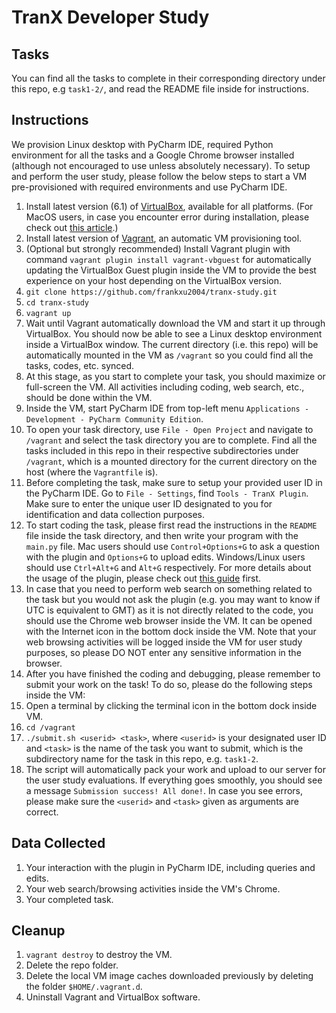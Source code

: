 # TranX Developer Study

## Tasks
You can find all the tasks to complete in their corresponding directory under this repo, e.g `task1-2/`, and read the README file inside for instructions.


## Instructions
We provision Linux desktop with PyCharm IDE, required Python environment for all the tasks and a Google Chrome browser installed (although not encouraged to use unless absolutely necessary).
To setup and perform the user study, please follow the below steps to start a VM pre-provisioned with required environments and use PyCharm IDE.

1. Install latest version (6.1) of [VirtualBox](https://www.virtualbox.org/wiki/Downloads), available for all platforms. (For MacOS users, in case you encounter error during installation, please check out [this article](https://medium.com/@DMeechan/fixing-the-installation-failed-virtualbox-error-on-mac-high-sierra-7c421362b5b5).)
2. Install latest version of [Vagrant](https://www.vagrantup.com/downloads.html), an automatic VM provisioning tool.
3. (Optional but strongly recommended) Install Vagrant plugin with command `vagrant plugin install vagrant-vbguest` for automatically updating the VirtualBox Guest plugin inside the VM to provide the best experience on your host depending on the VirtualBox version.
4. `git clone https://github.com/frankxu2004/tranx-study.git`
5. `cd tranx-study`
6. `vagrant up`
7. Wait until Vagrant automatically download the VM and start it up through VirtualBox. You should now be able to see a Linux desktop environment inside a VirtualBox window. The current directory (i.e. this repo) will be automatically mounted in the VM as `/vagrant` so you could find all the tasks, codes, etc. synced.
8. At this stage, as you start to complete your task, you should maximize or full-screen the VM. All activities including coding, web search, etc., should be done within the VM.
9.  Inside the VM, start PyCharm IDE from top-left menu `Applications - Development - PyCharm Community Edition`.
10. To open your task directory, use `File - Open Project` and navigate to `/vagrant` and select the task directory you are to complete. Find all the tasks included in this repo in their respective subdirectories under `/vagrant`, which is a mounted directory for the current directory on the host (where the `Vagrantfile` is).
11. Before completing the task, make sure to setup your provided user ID in the PyCharm IDE. Go to `File - Settings`, find `Tools - TranX Plugin`. Make sure to enter the unique user ID designated to you for identification and data collection purposes.
12. To start coding the task, please first read the instructions in the `README` file inside the task directory, and then write your program with the `main.py` file. Mac users should use `Control+Options+G` to ask a question with the plugin and `Options+G` to upload edits. Windows/Linux users should use `Ctrl+Alt+G` and `Alt+G` respectively. For more details about the usage of the plugin, please check out [this guide](https://github.com/neulab/tranX-plugin#usage) first.
13. In case that you need to perform web search on something related to the task but you would not ask the plugin (e.g. you may want to know if UTC is equivalent to GMT) as it is not directly related to the code, you should use the Chrome web browser inside the VM. It can be opened with the Internet icon in the bottom dock inside the VM. Note that your web browsing activities will be logged inside the VM for user study purposes, so please DO NOT enter any sensitive information in the browser.
14. After you have finished the coding and debugging, please remember to submit your work on the task! To do so, please do the following steps inside the VM:
15. Open a terminal by clicking the terminal icon in the bottom dock inside VM.
16. `cd /vagrant`
17. `./submit.sh <userid> <task>`, where `<userid>` is your designated user ID and `<task>` is the name of the task you want to submit, which is the subdirectory name for the task in this repo, e.g. `task1-2`.
18. The script will automatically pack your work and upload to our server for the user study evaluations. If everything goes smoothly, you should see a message `Submission success! All done!`. In case you see errors, please make sure the `<userid>` and `<task>` given as arguments are correct.


## Data Collected
1. Your interaction with the plugin in PyCharm IDE, including queries and edits.
2. Your web search/browsing activities inside the VM's Chrome.
3. Your completed task.


## Cleanup
1. `vagrant destroy` to destroy the VM.
2. Delete the repo folder.
3. Delete the local VM image caches downloaded previously by deleting the folder `$HOME/.vagrant.d`.
4. Uninstall Vagrant and VirtualBox software.
